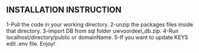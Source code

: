 ## INSTALLATION INSTRUCTION
1-Pull the code in your working directory.
2-unzip the packages files inside that directory. 
3-import DB from sql folder uwvoordeel_db.zip.
4-Run localhost/directory/public or domainName.
5-If you want to update KEYS edit .env file.
Enjoy!

